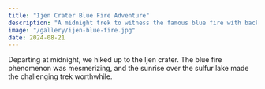 ```yaml
---
title: "Ijen Crater Blue Fire Adventure"
description: "A midnight trek to witness the famous blue fire with backpackers from Japan."
image: "/gallery/ijen-blue-fire.jpg"
date: 2024-08-21
---
```


Departing at midnight, we hiked up to the Ijen crater. The blue fire phenomenon was mesmerizing, and the sunrise over the sulfur lake made the challenging trek worthwhile.
